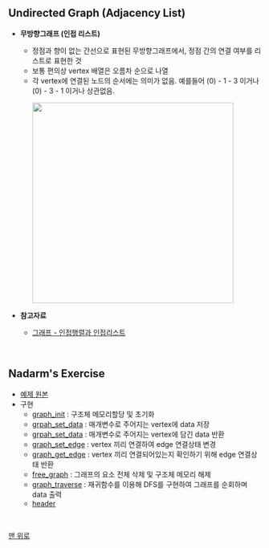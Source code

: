 ## Undirected Graph (Adjacency List)
- __무방향그래프 (인접 리스트)__
    - 정점과 향이 없는 간선으로 표현된 무방향그래프에서, 정점 간의 연결 여부를 리스트로 표현한 것
    - 보통 편의상 vertex 배열은 오름차 순으로 나열
    - 각 vertex에 연결된 노드의 순서에는 의미가 없음. 예를들어 (0) - 1 - 3 이거나 (0) - 3 - 1 이거나 상관없음. <p><img src="https://user-images.githubusercontent.com/60066472/86527291-8a41c180-bed8-11ea-830c-49857d7a18ce.png" width="400"></p>
    
- __참고자료__
    - [그래프 - 인접행렬과 인접리스트](https://sarah950716.tistory.com/12)
<br>

## Nadarm's Exercise
- [예제 원본](https://github.com/nadarm/42-algorithm/tree/master/graph/undirected_list)
- 구현
    - [graph_init](./graph_init.c) : 구조체 메모리할당 및 초기화
    - [grpah_set_data](./grpah_set_data.c) : 매개변수로 주어지는 vertex에 data 저장
    - [grpah_set_data](./grpah_get_data.c) : 매개변수로 주어지는 vertex에 담긴 data 반환
    - [graph_set_edge](./graph_set_edge.c) : vertex 끼리 연결하여 edge 연결상태 변경
    - [graph_get_edge](./graph_get_edge.c) : vertex 끼리 연결되어있는지 확인하기 위해 edge 연결상태 반환
    - [free_graph](./free_graph.c) : 그래프의 요소 전체 삭제 및 구조체 메모리 해제
    - [graph_traverse](./graph_traverse.c) : 재귀함수를 이용해 DFS를 구현하여 그래프를 순회하며 data 출력
    - [header](./graph.h)
<br>

[맨 위로](#undirected-graph-(adjacency-list))
